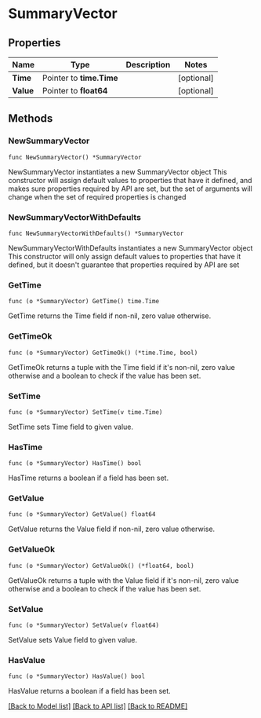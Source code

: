 # SummaryVector

## Properties

Name | Type | Description | Notes
------------ | ------------- | ------------- | -------------
**Time** | Pointer to **time.Time** |  | [optional] 
**Value** | Pointer to **float64** |  | [optional] 

## Methods

### NewSummaryVector

`func NewSummaryVector() *SummaryVector`

NewSummaryVector instantiates a new SummaryVector object
This constructor will assign default values to properties that have it defined,
and makes sure properties required by API are set, but the set of arguments
will change when the set of required properties is changed

### NewSummaryVectorWithDefaults

`func NewSummaryVectorWithDefaults() *SummaryVector`

NewSummaryVectorWithDefaults instantiates a new SummaryVector object
This constructor will only assign default values to properties that have it defined,
but it doesn't guarantee that properties required by API are set

### GetTime

`func (o *SummaryVector) GetTime() time.Time`

GetTime returns the Time field if non-nil, zero value otherwise.

### GetTimeOk

`func (o *SummaryVector) GetTimeOk() (*time.Time, bool)`

GetTimeOk returns a tuple with the Time field if it's non-nil, zero value otherwise
and a boolean to check if the value has been set.

### SetTime

`func (o *SummaryVector) SetTime(v time.Time)`

SetTime sets Time field to given value.

### HasTime

`func (o *SummaryVector) HasTime() bool`

HasTime returns a boolean if a field has been set.

### GetValue

`func (o *SummaryVector) GetValue() float64`

GetValue returns the Value field if non-nil, zero value otherwise.

### GetValueOk

`func (o *SummaryVector) GetValueOk() (*float64, bool)`

GetValueOk returns a tuple with the Value field if it's non-nil, zero value otherwise
and a boolean to check if the value has been set.

### SetValue

`func (o *SummaryVector) SetValue(v float64)`

SetValue sets Value field to given value.

### HasValue

`func (o *SummaryVector) HasValue() bool`

HasValue returns a boolean if a field has been set.


[[Back to Model list]](../README.md#documentation-for-models) [[Back to API list]](../README.md#documentation-for-api-endpoints) [[Back to README]](../README.md)



